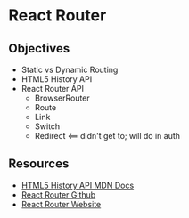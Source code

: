 React Router
============

## Objectives

- Static vs Dynamic Routing
- HTML5 History API
- React Router API
  - BrowserRouter
  - Route
  - Link
  - Switch
  - Redirect <== didn't get to; will do in auth

## Resources

- [HTML5 History API MDN Docs](https://developer.mozilla.org/en-US/docs/Web/API/History_API)
- [React Router Github](https://github.com/ReactTraining/react-router)
- [React Router Website](https://reacttraining.com/react-router/)
